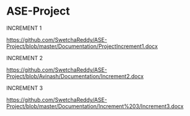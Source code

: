 # ASE-Project

INCREMENT 1

https://github.com/SwetchaReddy/ASE-Project/blob/master/Documentation/ProjectIncrement1.docx

INCREMENT 2

https://github.com/SwetchaReddy/ASE-Project/blob/Avinash/Documentation/Increment2.docx


INCREMENT 3

https://github.com/SwetchaReddy/ASE-Project/blob/master/Documentation/Increment%203/Increment3.docx



